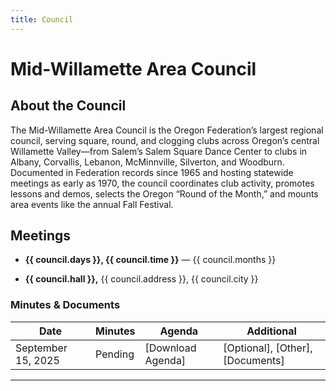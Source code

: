 ```yaml
---
title: Council
---
```


# Mid-Willamette Area Council


## About the Council

The Mid-Willamette Area Council is the Oregon Federation’s largest regional council, serving square, round, and clogging clubs across Oregon’s central Willamette Valley—from Salem’s Salem Square Dance Center to clubs in Albany, Corvallis, Lebanon, McMinnville, Silverton, and Woodburn. Documented in Federation records since 1965 and hosting statewide meetings as early as 1970, the council coordinates club activity, promotes lessons and demos, selects the Oregon “Round of the Month,” and mounts area events like the annual Fall Festival.

## Meetings

<div class="undec" markdown>

- **{{ council.days }}, {{ council.time }}** — {{ council.months }}

- **{{ council.hall }},** {{ council.address }}, {{ council.city }}

</div>

### Minutes & Documents

Date | Minutes | Agenda | Additional
--- | --- | --- | ---
September 15, 2025 | Pending | [Download Agenda] | [Optional], [Other], [Documents]

---